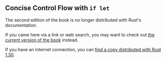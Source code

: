 ## Concise Control Flow with `if let`

The second edition of the book is no longer distributed with Rust's documentation.

If you came here via a link or web search, you may want to check out [the current
version of the book](/src/ch06-03-if-let.md) instead.

If you have an internet connection, you can [find a copy distributed with
Rust
1.30](https://doc.rust-lang.org/1.30.0/book/second-edition/ch06-03-if-let.html).